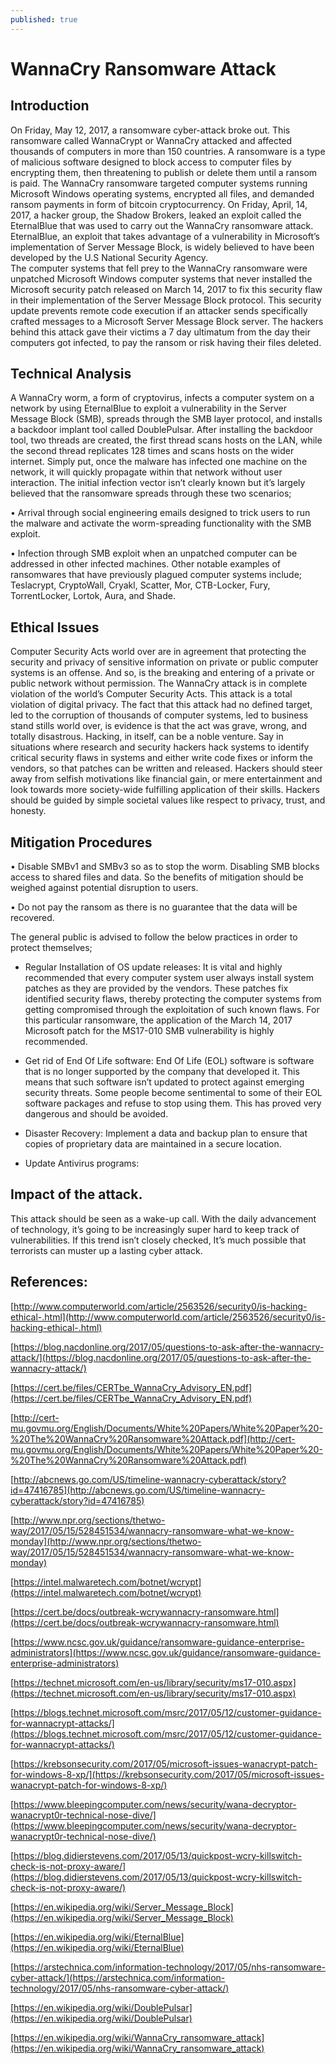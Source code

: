 ```yaml
---
published: true
---
```

WannaCry Ransomware Attack 
=========================

Introduction 
------------

On Friday, May 12, 2017, a ransomware cyber-attack broke out. This ransomware called WannaCrypt or WannaCry attacked and affected thousands of computers in more than 150 countries.
A ransomware is a type of malicious software designed to block access to computer files by encrypting them, then threatening to publish or delete them until a ransom is paid. 
The WannaCry ransomware targeted computer systems running Microsoft Windows operating systems, encrypted all files, and demanded ransom payments in form of bitcoin cryptocurrency. 
On Friday, April, 14, 2017, a hacker group, the Shadow Brokers, leaked an exploit called the EternalBlue that was used to carry out the WannaCry ransomware attack.
EternalBlue, an exploit that takes advantage of a vulnerability in Microsoft’s implementation of Server Message Block, is widely believed to have been developed by the U.S National Security Agency.  
The computer systems that fell prey to the WannaCry ransomware were unpatched Microsoft Windows computer systems that never installed the Microsoft security patch released on March 14, 2017 to fix this security flaw in their implementation of the Server Message Block protocol. This security update prevents remote code execution if an attacker sends specifically crafted messages to a Microsoft Server Message Block server. 
The hackers behind this attack gave their victims a 7 day ultimatum from the day their computers got infected, to pay the ransom or risk having their files deleted. 

Technical Analysis
------------------
A WannaCry worm, a form of cryptovirus, infects a computer system on a network by using EternalBlue to exploit a vulnerability in the Server Message Block (SMB), spreads through the SMB layer protocol, and installs a backdoor implant tool called DoublePulsar. After installing the backdoor tool, two threads are created, the first thread scans hosts on the LAN, while the second thread replicates 128 times and scans hosts on the wider internet. Simply put, once the malware has infected one machine on the network, it will quickly propagate within that network without user interaction. 
The initial infection vector isn’t clearly known but it’s largely believed that the ransomware spreads through these two scenarios;

•	Arrival through social engineering emails designed to trick users to run the malware and activate the worm-spreading functionality with the SMB exploit. 

•	Infection through SMB exploit when an unpatched computer can be addressed in other infected machines.
Other notable examples of ransomwares that have previously plagued computer systems include; Teslacrypt, CryptoWall, Cryakl, Scatter, Mor, CTB-Locker, Fury, TorrentLocker, Lortok, Aura, and Shade. 

Ethical Issues
--------------

Computer Security Acts world over are in agreement that protecting the security and privacy of sensitive information on private or public computer systems is an offense. And so, is the breaking and entering of a private or public network without permission. 
The WannaCry attack is in complete violation of the world’s Computer Security Acts. This attack is a total violation of digital privacy. 
The fact that this attack had no defined target, led to the corruption of thousands of computer systems, led to business stand stills world over, is evidence is that the act was grave, wrong, and totally disastrous.
Hacking, in itself, can be a noble venture. Say in situations where research and security hackers hack systems to identify critical security flaws in systems and either write code fixes or inform the vendors, so that patches can be written and released.
Hackers should steer away from selfish motivations like financial gain, or mere entertainment and look towards more society-wide fulfilling application of their skills. 
Hackers should be guided by simple societal values like respect to privacy, trust, and honesty.

Mitigation Procedures
---------------------

•	Disable SMBv1 and SMBv3 so as to stop the worm. Disabling SMB blocks access to shared files and data. So the benefits of mitigation should be weighed against potential disruption to users. 

•	Do not pay the ransom as there is no guarantee that the data will be recovered. 

The general public is advised to follow the below practices in order to protect themselves; 

+ Regular Installation of OS update releases: It is vital and highly recommended that every computer system user always install system patches as they are provided by the vendors. These patches fix identified security flaws, thereby protecting the computer systems from getting compromised through the exploitation of such known flaws. For this particular ransomware, the application of the March 14, 2017 Microsoft patch for the MS17-010 SMB vulnerability is highly recommended.

+ Get rid of End Of Life software: End Of Life (EOL) software is software that is no longer supported by the company that developed it. This means that such software isn’t updated to protect against emerging security threats. Some people become sentimental to some of their EOL software packages and refuse to stop using them. This has proved very dangerous and should be avoided.

+ Disaster Recovery:  Implement a data and backup plan to ensure that copies of proprietary data are maintained in a secure location.

+ Update Antivirus programs:

Impact of the attack.
--------------------
This attack should be seen as a wake-up call. With the daily advancement of technology, it’s going to be increasingly super hard to keep track of vulnerabilities. If this trend isn’t closely checked, It’s much possible that terrorists can muster up a lasting cyber attack. 

References:
-----------


[http://www.computerworld.com/article/2563526/security0/is-hacking-ethical-.html](http://www.computerworld.com/article/2563526/security0/is-hacking-ethical-.html)

[https://blog.nacdonline.org/2017/05/questions-to-ask-after-the-wannacry-attack/](https://blog.nacdonline.org/2017/05/questions-to-ask-after-the-wannacry-attack/)

[https://cert.be/files/CERTbe_WannaCry_Advisory_EN.pdf](https://cert.be/files/CERTbe_WannaCry_Advisory_EN.pdf)

[http://cert-mu.govmu.org/English/Documents/White%20Papers/White%20Paper%20-%20The%20WannaCry%20Ransomware%20Attack.pdf](http://cert-mu.govmu.org/English/Documents/White%20Papers/White%20Paper%20-%20The%20WannaCry%20Ransomware%20Attack.pdf)

[http://abcnews.go.com/US/timeline-wannacry-cyberattack/story?id=47416785](http://abcnews.go.com/US/timeline-wannacry-cyberattack/story?id=47416785)

[http://www.npr.org/sections/thetwo-way/2017/05/15/528451534/wannacry-ransomware-what-we-know-monday](http://www.npr.org/sections/thetwo-way/2017/05/15/528451534/wannacry-ransomware-what-we-know-monday)

[https://intel.malwaretech.com/botnet/wcrypt](https://intel.malwaretech.com/botnet/wcrypt)

[https://cert.be/docs/outbreak-wcrywannacry-ransomware.html](https://cert.be/docs/outbreak-wcrywannacry-ransomware.html)

[https://www.ncsc.gov.uk/guidance/ransomware-guidance-enterprise-administrators](https://www.ncsc.gov.uk/guidance/ransomware-guidance-enterprise-administrators)

[https://technet.microsoft.com/en-us/library/security/ms17-010.aspx](https://technet.microsoft.com/en-us/library/security/ms17-010.aspx)

[https://blogs.technet.microsoft.com/msrc/2017/05/12/customer-guidance-for-wannacrypt-attacks/](https://blogs.technet.microsoft.com/msrc/2017/05/12/customer-guidance-for-wannacrypt-attacks/)

[https://krebsonsecurity.com/2017/05/microsoft-issues-wanacrypt-patch-for-windows-8-xp/](https://krebsonsecurity.com/2017/05/microsoft-issues-wanacrypt-patch-for-windows-8-xp/)

[https://www.bleepingcomputer.com/news/security/wana-decryptor-wanacrypt0r-technical-nose-dive/](https://www.bleepingcomputer.com/news/security/wana-decryptor-wanacrypt0r-technical-nose-dive/)

[https://blog.didierstevens.com/2017/05/13/quickpost-wcry-killswitch-check-is-not-proxy-aware/](https://blog.didierstevens.com/2017/05/13/quickpost-wcry-killswitch-check-is-not-proxy-aware/)

[https://en.wikipedia.org/wiki/Server_Message_Block](https://en.wikipedia.org/wiki/Server_Message_Block)

[https://en.wikipedia.org/wiki/EternalBlue](https://en.wikipedia.org/wiki/EternalBlue)

[https://arstechnica.com/information-technology/2017/05/nhs-ransomware-cyber-attack/](https://arstechnica.com/information-technology/2017/05/nhs-ransomware-cyber-attack/)

[https://en.wikipedia.org/wiki/DoublePulsar](https://en.wikipedia.org/wiki/DoublePulsar)

[https://en.wikipedia.org/wiki/WannaCry_ransomware_attack](https://en.wikipedia.org/wiki/WannaCry_ransomware_attack)

